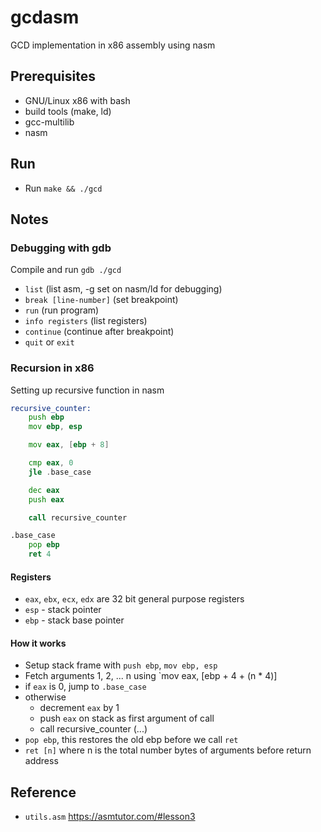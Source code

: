 # gcdasm

GCD implementation in x86 assembly using nasm

## Prerequisites
- GNU/Linux x86 with bash
- build tools (make, ld)
- gcc-multilib
- nasm

## Run
- Run `make && ./gcd`

## Notes
### Debugging with gdb
Compile and run `gdb ./gcd`

- `list` (list asm, -g set on nasm/ld for debugging)
- `break [line-number]` (set breakpoint)
- `run` (run program)
- `info registers` (list registers)
- `continue` (continue after breakpoint)
- `quit` or `exit`

### Recursion in x86

Setting up recursive function in nasm

```asm
recursive_counter:
    push ebp
    mov ebp, esp

    mov eax, [ebp + 8]

    cmp eax, 0
    jle .base_case

    dec eax
    push eax

    call recursive_counter

.base_case
    pop ebp
    ret 4
```

#### Registers
- `eax`, `ebx`, `ecx`, `edx` are 32 bit general purpose registers
- `esp` - stack pointer
- `ebp` - stack base pointer

#### How it works
- Setup stack frame with `push ebp`, `mov ebp, esp`
- Fetch arguments 1, 2, ... n using `mov eax, [ebp + 4 + (n * 4)]
- if `eax` is 0, jump to `.base_case`
- otherwise
    - decrement `eax` by 1
    - push `eax` on stack as first argument of call
    - call recursive_counter (...)
- `pop ebp`, this restores the old ebp before we call `ret`
- `ret [n]` where n is the total number bytes of arguments before return address

## Reference
- `utils.asm` https://asmtutor.com/#lesson3
